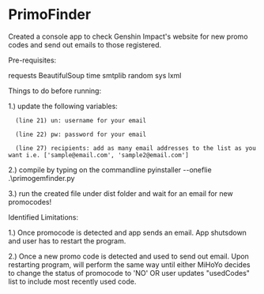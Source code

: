 # PrimoFinder

Created a console app to check Genshin Impact's website for new promo codes and send out emails to those registered.

Pre-requisites:

requests
BeautifulSoup
time
smtplib
random
sys
lxml




Things to do before running:

1.) update the following variables:

      (line 21) un: username for your email 
      
      (line 22) pw: password for your email 
      
      (line 27) recipients: add as many email addresses to the list as you want i.e. ['sample@email.com', 'sample2@email.com']
      
      
2.) compile by typing on the commandline pyinstaller --oneflie .\primogemfinder.py

3.) run the created file under dist folder and wait for an email for new promocodes!



Identified Limitations:

1.) Once promocode is detected and app sends an email. App shutsdown and user has to restart the program.

2.) Once a new promo code is detected and used to send out email. Upon restarting program, will perform the same way until either MiHoYo decides to change the status of promocode to 'NO' OR user updates "usedCodes" list to include most recently used code.
